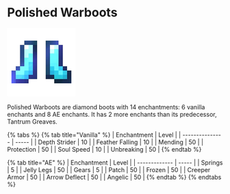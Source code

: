# Polished Warboots

![](<../../.gitbook/assets/Polished Warboots.gif>)

Polished Warboots are diamond boots with 14 enchantments: 6 vanilla enchants and 8 AE enchants. It has 2 more enchants than its predecessor, Tantrum Greaves.

{% tabs %}
{% tab title="Vanilla" %}
| Enchantment     | Level |
| --------------- | ----- |
| Depth Strider   | 10    |
| Feather Falling | 10    |
| Mending         | 50    |
| Protection      | 50    |
| Soul Speed      | 10    |
| Unbreaking      | 50    |
{% endtab %}

{% tab title="AE" %}
| Enchantment   | Level |
| ------------- | ----- |
| Springs       | 5     |
| Jelly Legs    | 50    |
| Gears         | 5     |
| Patch         | 50    |
| Frozen        | 50    |
| Creeper Armor | 50    |
| Arrow Deflect | 50    |
| Angelic       | 50    |
{% endtab %}
{% endtabs %}
